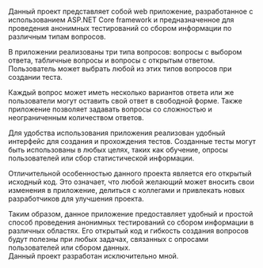 Данный проект представляет собой web приложение, разработанное с использованием ASP.NET Core framework и предназначенное для проведения анонимных тестирований со сбором информации по различным типам вопросов.  

В приложении реализованы три типа вопросов: вопросы с выбором ответа, табличные вопросы и вопросы с открытым ответом. Пользователь может выбрать любой из этих типов вопросов при создании теста.  

Каждый вопрос может иметь несколько вариантов ответа или же пользователи могут оставить свой ответ в свободной форме. Также приложение позволяет задавать вопросы со сложностью и неограниченным количеством ответов.  

Для удобства использования приложения реализован удобный интерфейс для создания и прохождения тестов. Созданные тесты могут быть использованы в любых целях, таких как обучение, опросы пользователей или сбор статистической информации.  

Отличительной особенностью данного проекта является его открытый исходный код. Это означает, что любой желающий может вносить свои изменения в приложение, делиться с коллегами и привлекать новых разработчиков для улучшения проекта.  

Таким образом, данное приложение предоставляет удобный и простой способ проведения анонимных тестирований со сбором информации в различных областях. Его открытый код и гибкость создания вопросов будут полезны при любых задачах, связанных с опросами пользователей или сбором данных.  
Данный проект разработан исключительно мной.  

